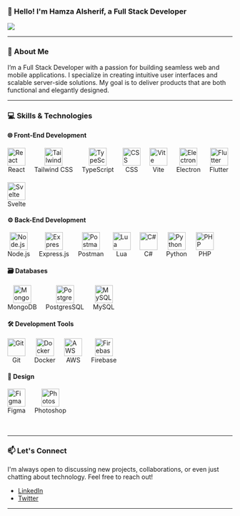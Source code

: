 ### 👋 Hello! I'm Hamza Alsherif, a Full Stack Developer

![](https://komarev.com/ghpvc/?username=0xHamzaDev&style=flat-square&color=101012)

---

### 🚀 About Me
I’m a Full Stack Developer with a passion for building seamless web and mobile applications. I specialize in creating intuitive user interfaces and scalable server-side solutions. My goal is to deliver products that are both functional and elegantly designed.

---

### 💻 Skills & Technologies

#### 🌐 Front-End Development
<div style="display: flex; flex-wrap: wrap; gap: 20px;">
  <div style="display: flex; flex-direction: column; align-items: center;">
    <img src="https://icon.icepanel.io/Technology/svg/React.svg" alt="React" width="40"/>
    <span>React</span>
  </div>
  <div style="display: flex; flex-direction: column; align-items: center;">
    <img src="https://icon.icepanel.io/Technology/svg/Tailwind-CSS.svg" alt="Tailwind CSS" width="40"/>
    <span>Tailwind CSS</span>
  </div>
  <div style="display: flex; flex-direction: column; align-items: center;">
    <img src="https://icon.icepanel.io/Technology/svg/TypeScript.svg" alt="TypeScript" width="40"/>
    <span>TypeScript</span>
  </div>
  <div style="display: flex; flex-direction: column; align-items: center;">
    <img src="https://icon.icepanel.io/Technology/svg/CSS3.svg" alt="CSS" width="40"/>
    <span>CSS</span>
  </div>
  <div style="display: flex; flex-direction: column; align-items: center;">
    <img src="https://icon.icepanel.io/Technology/svg/Vite.svg" alt="Vite" width="40"/>
    <span>Vite</span>
  </div>
  <div style="display: flex; flex-direction: column; align-items: center;">
    <img src="https://icon.icepanel.io/Technology/svg/Electron.svg" alt="Electron" width="40"/>
    <span>Electron</span>
  </div>
  <div style="display: flex; flex-direction: column; align-items: center;">
    <img src="https://icon.icepanel.io/Technology/svg/Flutter.svg" alt="Flutter" width="40"/>
    <span>Flutter</span>
  </div>
  <div style="display: flex; flex-direction: column; align-items: center;">
    <img src="https://icon.icepanel.io/Technology/svg/Svelte.svg" alt="Svelte" width="40"/>
    <span>Svelte</span>
  </div>
</div>

#### ⚙️ Back-End Development
<div style="display: flex; flex-wrap: wrap; gap: 20px;">
  <div style="display: flex; flex-direction: column; align-items: center;">
    <img src="https://icon.icepanel.io/Technology/svg/Node.js.svg" alt="Node.js" width="40"/>
    <span>Node.js</span>
  </div>
  <div style="display: flex; flex-direction: column; align-items: center;">
    <img src="https://icon.icepanel.io/Technology/png-shadow-512/Express.png" alt="Express.js" width="40"/>
    <span>Express.js</span>
  </div>
  <div style="display: flex; flex-direction: column; align-items: center;">
    <img src="https://icon.icepanel.io/Technology/svg/Postman.svg" alt="Postman" width="40"/>
    <span>Postman</span>
  </div>
  <div style="display: flex; flex-direction: column; align-items: center;">
    <img src="https://icon.icepanel.io/Technology/svg/Lua.svg" alt="Lua" width="40"/>
    <span>Lua</span>
  </div>
  <div style="display: flex; flex-direction: column; align-items: center;">
    <img src="https://icon.icepanel.io/Technology/svg/C%23-%28CSharp%29.svg" alt="C#" width="40"/>
    <span>C#</span>
  </div>
  <div style="display: flex; flex-direction: column; align-items: center;">
    <img src="https://icon.icepanel.io/Technology/svg/Python.svg" alt="Python" width="40"/>
    <span>Python</span>
  </div>
  <div style="display: flex; flex-direction: column; align-items: center;">
    <img src="https://icon.icepanel.io/Technology/svg/PHP.svg" alt="PHP" width="40"/>
    <span>PHP</span>
  </div>
</div>

#### 🗃️ Databases
<div style="display: flex; flex-wrap: wrap; gap: 20px;">
  <div style="display: flex; flex-direction: column; align-items: center;">
    <img src="https://icon.icepanel.io/Technology/svg/MongoDB.svg" alt="MongoDB" width="40"/>
    <span>MongoDB</span>
  </div>
  <div style="display: flex; flex-direction: column; align-items: center;">
    <img src="https://icon.icepanel.io/Technology/svg/PostgresSQL.svg" alt="PostgresSQL" width="40"/>
    <span>PostgresSQL</span>
  </div>
  <div style="display: flex; flex-direction: column; align-items: center;">
    <img src="https://icon.icepanel.io/Technology/svg/MySQL.svg" alt="MySQL" width="40"/>
    <span>MySQL</span>
  </div>
</div>

#### 🛠️ Development Tools
<div style="display: flex; flex-wrap: wrap; gap: 20px;">
  <div style="display: flex; flex-direction: column; align-items: center;">
    <img src="https://icon.icepanel.io/Technology/svg/Git.svg" alt="Git" width="40"/>
    <span>Git</span>
  </div>
  <div style="display: flex; flex-direction: column; align-items: center;">
    <img src="https://icon.icepanel.io/Technology/svg/Docker.svg" alt="Docker" width="40"/>
    <span>Docker</span>
  </div>
  <div style="display: flex; flex-direction: column; align-items: center;">
    <img src="https://icon.icepanel.io/Technology/svg/AWS.svg" alt="AWS" width="40"/>
    <span>AWS</span>
  </div>
  <div style="display: flex; flex-direction: column; align-items: center;">
    <img src="https://icon.icepanel.io/Technology/svg/Firebase.svg" alt="Firebase" width="40"/>
    <span>Firebase</span>
  </div>
</div>

#### 🎨 Design
<div style="display: flex; flex-wrap: wrap; gap: 20px;">
  <div style="display: flex; flex-direction: column; align-items: center;">
    <img src="https://icon.icepanel.io/Technology/svg/Figma.svg" alt="Figma" width="40"/>
    <span>Figma</span>
  </div>
  <div style="display: flex; flex-direction: column; align-items: center;">
    <img src="https://icon.icepanel.io/Technology/svg/Adobe-Photoshop.svg" alt="Photoshop" width="40"/>
    <span>Photoshop</span>
  </div>
</div>

<br />
<br />

---
      
### 📫 Let's Connect
I'm always open to discussing new projects, collaborations, or even just chatting about technology. Feel free to reach out!

- [LinkedIn](https://www.linkedin.com/in/hamza-alsharif-6a09a4221)
- [Twitter](https://twitter.com/hamza_alsherif)

---
